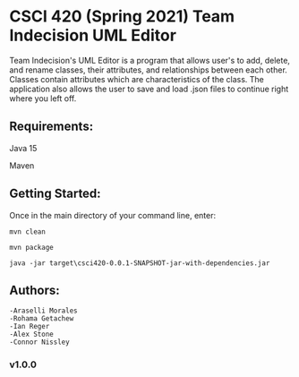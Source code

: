 # CSCI 420 (Spring 2021) Team Indecision UML Editor

Team Indecision's UML Editor is a program that allows user's to add, delete,
and rename classes, their attributes, and relationships between each other. 
Classes contain attributes which are characteristics of the class. The application 
also allows the user to save and load .json files to continue right where you left
off. 

## Requirements:

Java 15

Maven

## Getting Started:

Once in the main directory of your command line, enter:

  ```mvn clean```
  
  ```mvn package```
  
  ```java -jar target\csci420-0.0.1-SNAPSHOT-jar-with-dependencies.jar```
  
  ## Authors:
    -Araselli Morales
    -Rohama Getachew
    -Ian Reger
    -Alex Stone
    -Connor Nissley
    
### v1.0.0
